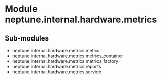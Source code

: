 Module neptune.internal.hardware.metrics
========================================

Sub-modules
-----------
* neptune.internal.hardware.metrics.metric
* neptune.internal.hardware.metrics.metrics_container
* neptune.internal.hardware.metrics.metrics_factory
* neptune.internal.hardware.metrics.reports
* neptune.internal.hardware.metrics.service